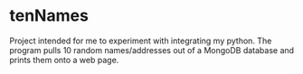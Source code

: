 # tenNames
Project intended for me to experiment with integrating my python.
The program pulls 10 random names/addresses out of a MongoDB database and prints them onto a web page.

